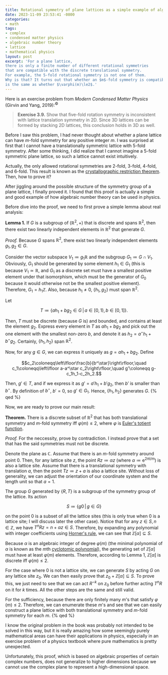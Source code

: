 ```yaml
---
title: Rotational symmetry of plane lattices as a simple example of algebraic number theory
date: 2023-11-09 23:53:41 -0800
categories:
- math
tags:
- complex
- condensed matter physics
- algebraic number theory
- lattice
- mathematical physics
layout: post
excerpt: 'For a plane lattice,
there is only a finite number of different rotational symmetries
that are compatible with the discrete translational symmetry.
For example, the 5-fold rotational symmetry is not one of them.
Why is that? It turns out that whether an $m$-fold symmetry is compatible with translational symmetry
is the same as whether $\varphi(m)\le2$.'
---
```


Here is an exercise problem from *Modern Condensed Matter Physics* (Girvin and Yang, 2019):<sup>&copy;</sup>

> **Exercise 3.9.**
Show that five-fold rotation symmetry is inconsistent with lattice translation symmetry in 2D.
Since 3D lattices can be formed by stacking 2D lattices, this conclusion holds in 3D as well.

Before I saw this problem, I had never thought about
whether a plane lattice can have $m$-fold symmetry for any positive integer $m$.
I was surprised at first that I cannot have a translationally symmetric lattice with 5-fold symmetry.
After some thinking, I did realize that I cannot imagine a 5-fold symmetric plane lattice,
so such a lattice cannot exist intuitively.

Actually, the only allowed rotational symmetries are 2-fold, 3-fold, 4-fold, and 6-fold.
This result is known as the
[crystallographic restriction theorem](https://en.wikipedia.org/wiki/Crystallographic_restriction_theorem).
Then, how to prove it?

After jiggling around the possible structure of the symmetry group of a plane lattice,
I finally proved it.
I found that this proof is actually a simple and good example of how algebraic number theory can be used in physics.

Before dive into the proof, we need to first prove a simple lemma about real analysis:

**Lemma 1.**
If $G$ is a subgroup of $(\mathbb R^2,+)$ that is discrete and spans $\mathbb R^2$,
then there exist two linearly independent elements in $\mathbb R^2$ that generate $G$.

*Proof.*
Because $G$ spans $\mathbb R^2$, there exist two linearly independent elements $g_1,g_2\in G$.

Consider the vector subspace $V_1\coloneqq g_1\mathbb R$ and the subgroup $G_1\coloneqq G\cap V_1$.
Obviously, $G_1$ should be generated by some element $h_1\in G_1$
(this is because $V_1\simeq\mathbb R$,
and $G_1$ as a discrete set must have a smallest positive element under that isomorphism,
which must be the generator of $G_0$ because it would otherwise not be the smallest positive element).
Therefore, $G_1=h_1\mathbb Z$.
Also, because $h_1\ne0$, $\left\{h_1,g_2\right\}$ must span $\mathbb R^2$.

Let

$$T\coloneqq\left\{ah_1+bg_2\in G\,\middle|\,a\in\left[0,1\right),b\in\left[0,1\right]\right\}.$$

Then, $T$ must be discrete (because $G$ is) and bounded, and contains at least the element $g_2$.
Express every element in $T$ as $ah_1+bg_2$ and pick out the one element with the smallest non-zero $b$,
and denote it as $h_2=a^\star h_1+b^\star g_2$.
Certainly, $\left\{h_1,h_2\right\}$ span $\mathbb R^2$.

Now, for any $g\in G$, we can express it uniquely as $g=ah_1+bg_2$.
Define

$$c_2\coloneqq\left\lfloor\frac{b}{b^\star}\right\rfloor,\quad
c_1\coloneqq\left\lfloor a-a^\star c_2\right\rfloor,\quad
g'\coloneqq g-c_1h_1-c_2h_2.$$

Then, $g'\in T$, and if we express it as $g'=a'h_1+b'g_2$, then $b'$ is smaller than $b^\star$.
By definition of $b^\star$, $b'=0$, so $g'\in G_1$.
Hence, $\left\{h_1,h_2\right\}$ generates $G$. {% qed %}

Now, we are ready to prove our main result:

**Theorem.**
There is a discrete subset of $\mathbb R^2$ that has both translational symmetry
and $m$-fold symmetry iff $\varphi(m)\le2$, where $\varphi$ is
[Euler's totient function](https://en.wikipedia.org/wiki/Euler%27s_totient_function).

*Proof.*
For the neccessity, prove by contradiction.
I instead prove that a set that has the said symmetries must not be discrete.

Denote the plane as $\mathbb C$.
Assume that there is an $m$-fold symmetry around point $0$.
Then, for any lattice site $z$, the point $Rz\coloneqq\alpha z$
(where $\alpha\coloneqq\mathrm e^{2\pi\mathrm i/m}$) is also a lattice site.
Assume that there is a translational symmetry with translation $a$,
then the point $Tz\coloneqq z+a$ is also a lattice site.
Without loss of generality, we can adjust
the orientation of our coordinate system and the length unit so that $a=1$.

The group $G$ generated by $\{R,T\}$ is a subgroup of the symmetry group of the lattice.
Its action

$$S\coloneqq\left\{g0\,\middle|\,g\in G\right\}$$

on the point $0$ is a subset of all the lattice sites
(this is only true when $0$ is a lattice site;
I will discuss later the other case).
Notice that for any $z\in S,n\in\mathbb Z$,
we have $T^nRz=n+\alpha z\in S$.
Therefore, by expanding any polynomial with integer coefficients using
[Horner's rule](https://en.wikipedia.org/wiki/Horner%27s_method),
we can see that $\mathbb Z[\alpha]\subseteq S$.

Because $\alpha$ is an algebraic integer of degree $\varphi(m)$
(the minimal polynomial of $\alpha$ is known as the $m$th
[cyclotomic polynomial](https://en.wikipedia.org/wiki/Cyclotomic_polynomial)),
the generating set of $\mathbb Z[\alpha]$ must have at least $\varphi(m)$ elements.
Therefore, according to Lemma 1, $\mathbb Z[\alpha]$ is discrete iff $\varphi(m)\le2$.

For the case where $0$ is not a lattice site,
we can generate $S$ by acting $G$ on any lattice site $z_0$.
We can then easily prove that $z_0+\mathbb Z[\alpha]\subseteq S$.
To prove this, we just need to see that we can act $R^{-k}$ on $z_0$
before further acting $T^nR$ on it for $k$ times.
All the other steps are the same and still valid.

For the sufficiency, because there are only finitely many $m$'s
that satisfy $\varphi\!\left(m\right)\le2$.
Therefore, we can enumerate these $m$'s and see that we can easily construct a plane lattice
with both translational symmetry and $m$-fold symmetry for each $m$. {% qed %}

I know the original problem in the book was probably not intended to be solved in this way,
but it is really amazing how some seemingly purely mathematical areas
can have their applications in physics, especially in an exercise problem of a physics textbook
where pure mathematics is pretty unexpected.

Unfortunately, this proof, which is based on algebraic properties of certain complex numbers,
does not generalize to higher dimensions
because we cannot use the complex plane to represent a high-dimensional space.
